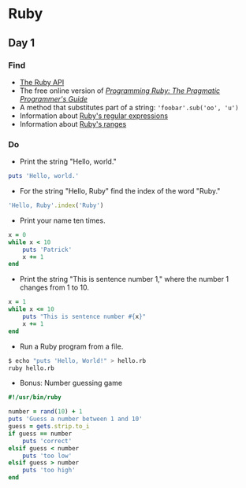 # Ruby

## Day 1

### Find

- [The Ruby API](https://ruby-doc.org/core-2.5.1/)
- The free online version of [_Programming Ruby: The Pragmatic Programmer's
  Guide_](http://ruby-doc.com/docs/ProgrammingRuby/)
- A method that substitutes part of a string: `'foobar'.sub('oo', 'u')`
- Information about [Ruby's regular
  expressions](http://ruby-doc.org/core-2.5.1/doc/regexp_rdoc.html)
- Information about [Ruby's ranges](http://ruby-doc.org/core-2.5.1/Range.html)

### Do

- Print the string "Hello, world."

```ruby
puts 'Hello, world.'
```

- For the string "Hello, Ruby" find the index of the word "Ruby."

```ruby
'Hello, Ruby'.index('Ruby')
```

- Print your name ten times.

```ruby
x = 0
while x < 10
    puts 'Patrick'
    x += 1
end
```

- Print the string "This is sentence number 1," where the number 1 changes from
  1 to 10.

```ruby
x = 1
while x <= 10
    puts "This is sentence number #{x}"
    x += 1
end
```

- Run a Ruby program from a file.

```bash
$ echo "puts 'Hello, World!" > hello.rb
ruby hello.rb
```

- Bonus: Number guessing game

```ruby
#!/usr/bin/ruby

number = rand(10) + 1
puts 'Guess a number between 1 and 10'
guess = gets.strip.to_i
if guess == number
    puts 'correct'
elsif guess < number
    puts 'too low'
elsif guess > number
    puts 'too high'
end
```
